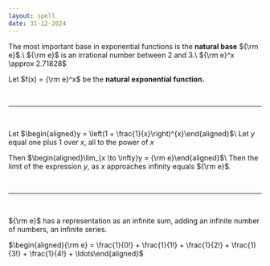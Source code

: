 ```yaml
---
layout: spell
date: 31-12-2024
---
```


The most important base in exponential functions is the **natural base** ${\rm e}$.\\
${\rm e}$ is an irrational number between 2 and 3.\\
${\rm e}^x \approx 2.71828$

Let $f(x) = {\rm e}^x$ be the **natural exponential function.**

<br>

---

<br>

Let $\begin{aligned}y = \left(1 + \frac{1}{x}\right)^{x}\end{aligned}$\\
Let $y$ equal one plus 1 over $x$, all to the power of $x$

Then $\begin{aligned}\lim_{x \to \infty}y = {\rm e}\end{aligned}$\\
Then the limit of the expression $y$, as $x$ approaches infinity equals ${\rm e}$. 

<br>

---

<br>

${\rm e}$ has a representation as an infinite sum, adding an infinite number of numbers, an infinite series.

$\begin{aligned}{\rm e} = \frac{1}{0!} + \frac{1}{1!} + \frac{1}{2!} + \frac{1}{3!} + \frac{1}{4!} + \ldots\end{aligned}$
